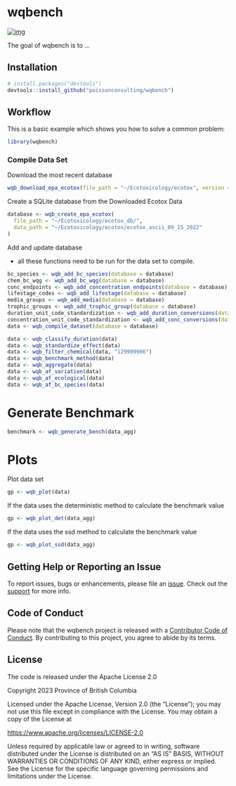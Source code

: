 
# wqbench

<!-- badges: start -->

[![img](https://img.shields.io/badge/Lifecycle-Experimental-339999)](https://github.com/bcgov/repomountie/blob/master/doc/lifecycle-badges.md)
<!-- badges: end -->

The goal of wqbench is to …

## Installation

``` r
# install.packages("devtools")
devtools::install_github("poissonconsulting/wqbench")
```

## Workflow

This is a basic example which shows you how to solve a common problem:

``` r
library(wqbench)
```

### Compile Data Set

Download the most recent database

``` r
wqb_download_epa_ecotox(file_path = "~/Ecotoxicology/ecotox", version = 2)
```

Create a SQLite database from the Downloaded Ecotox Data

``` r
database <- wqb_create_epa_ecotox(
  file_path = "~/Ecotoxicology/ecotox_db/",
  data_path = "~/Ecotoxicology/ecotox/ecotox_ascii_09_15_2022"
)
```

Add and update database

- all these functions need to be run for the data set to compile.

``` r
bc_species <- wqb_add_bc_species(database = database) 
chem_bc_wqg <- wqb_add_bc_wqg(database = database)
conc_endpoints <- wqb_add_concentration_endpoints(database = database)
lifestage_codes <- wqb_add_lifestage(database = database) 
media_groups <- wqb_add_media(database = database)
trophic_groups <- wqb_add_trophic_group(database = database) 
duration_unit_code_standardization <- wqb_add_duration_conversions(database = database)
concentration_unit_code_standardization <- wqb_add_conc_conversions(database = database)
data <- wqb_compile_dataset(database = database) 
```

``` r
data <- wqb_classify_duration(data)
data <- wqb_standardize_effect(data)
data <- wqb_filter_chemical(data, "129909906")
data <- wqb_benchmark_method(data)
data <- wqb_aggregate(data)
data <- wqb_af_variation(data)
data <- wqb_af_ecological(data)
data <- wqb_af_bc_species(data)
```

# Generate Benchmark

``` r
benchmark <- wqb_generate_bench(data_agg)
```

# Plots

Plot data set

``` r
gp <- wqb_plot(data)
```

If the data uses the deterministic method to calculate the benchmark
value

``` r
gp <- wqb_plot_det(data_agg)
```

If the data uses the ssd method to calculate the benchmark value

``` r
gp <- wqb_plot_ssd(data_agg)
```

## Getting Help or Reporting an Issue

To report issues, bugs or enhancements, please file an
[issue](https://github.com/bcgov/wqbench/issues). Check out the
[support]() for more info.

## Code of Conduct

Please note that the wqbench project is released with a [Contributor
Code of
Conduct](https://contributor-covenant.org/version/2/1/CODE_OF_CONDUCT.html).
By contributing to this project, you agree to abide by its terms.

## License

The code is released under the Apache License 2.0

Copyright 2023 Province of British Columbia

Licensed under the Apache License, Version 2.0 (the “License”); you may
not use this file except in compliance with the License. You may obtain
a copy of the License at

<https://www.apache.org/licenses/LICENSE-2.0>

Unless required by applicable law or agreed to in writing, software
distributed under the License is distributed on an “AS IS” BASIS,
WITHOUT WARRANTIES OR CONDITIONS OF ANY KIND, either express or implied.
See the License for the specific language governing permissions and
limitations under the License.
